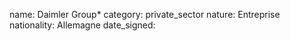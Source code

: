 name: Daimler Group*
category: private_sector
nature:  Entreprise
nationality: Allemagne
date_signed:
    